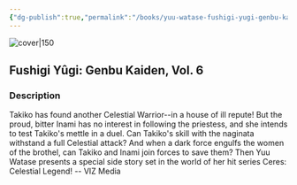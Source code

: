 ```yaml
---
{"dg-publish":true,"permalink":"/books/yuu-watase-fushigi-yugi-genbu-kaiden-vol-6/","title":"\"Fushigi Yûgi: Genbu Kaiden, Vol. 6\"","tags":["manga","romance","Fantasy"]}
---
```




![cover|150](http://books.google.com/books/content?id=kUvwAQAAQBAJ&printsec=frontcover&img=1&zoom=1&source=gbs_api)

## Fushigi Yûgi: Genbu Kaiden, Vol. 6

### Description

Takiko has found another Celestial Warrior--in a house of ill repute! But the proud, bitter Inami has no interest in following the priestess, and she intends to test Takiko's mettle in a duel. Can Takiko's skill with the naginata withstand a full Celestial attack? And when a dark force engulfs the women of the brothel, can Takiko and Inami join forces to save them? Then Yuu Watase presents a special side story set in the world of her hit series Ceres: Celestial Legend! -- VIZ Media
```